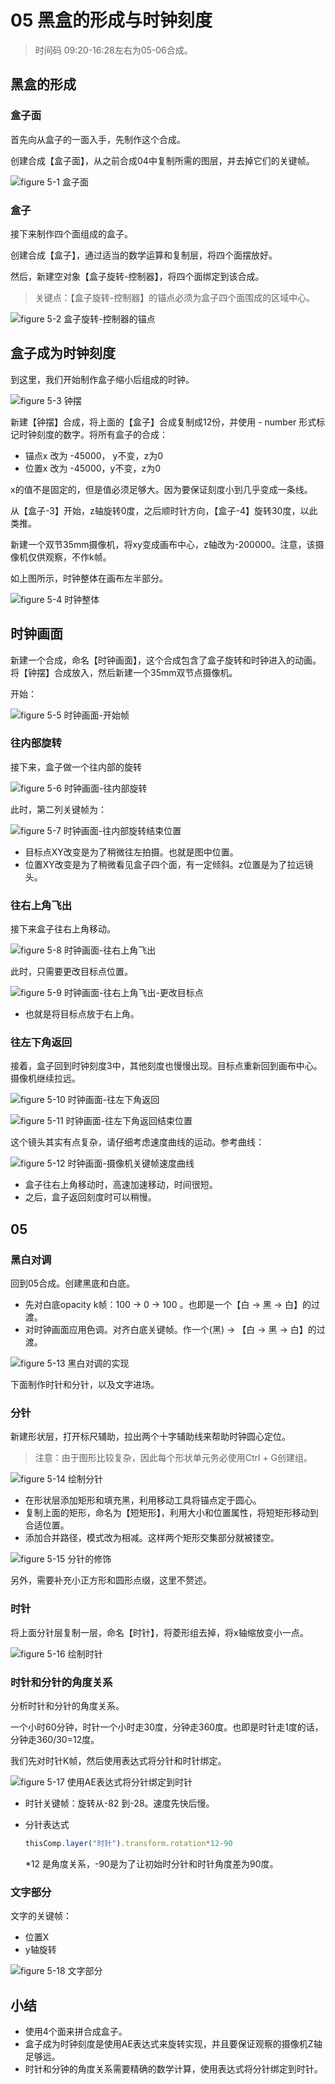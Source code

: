 # 05 黑盒的形成与时钟刻度

> 时间码 09:20-16:28左右为05-06合成。

## 黑盒的形成

### 盒子面

首先向从盒子的一面入手，先制作这个合成。

创建合成【盒子面】，从之前合成04中复制所需的图层，并去掉它们的关键帧。

![figure 5-1 盒子面](assets/figure-5-1.png)

### 盒子

接下来制作四个面组成的盒子。

创建合成【盒子】，通过适当的数学运算和复制层，将四个面摆放好。

然后，新建空对象【盒子旋转-控制器】，将四个面绑定到该合成。

> 关键点：【盒子旋转-控制器】的锚点必须为盒子四个面围成的区域中心。

![figure 5-2 盒子旋转-控制器的锚点](assets/figure-5-2.png)

## 盒子成为时钟刻度

到这里，我们开始制作盒子缩小后组成的时钟。

![figure 5-3 钟摆](assets/figure-5-3.png)

新建【钟摆】合成，将上面的【盒子】合成复制成12份，并使用 - number 形式标记时钟刻度的数字。将所有盒子的合成：

- 锚点x 改为 -45000， y不变，z为0
- 位置x 改为 -45000，y不变，z为0

x的值不是固定的，但是值必须足够大。因为要保证刻度小到几乎变成一条线。

从【盒子-3】开始，z轴旋转0度，之后顺时针方向，【盒子-4】旋转30度，以此类推。

新建一个双节35mm摄像机，将xy变成画布中心，z轴改为-200000。注意，该摄像机仅供观察，不作k帧。

如上图所示，时钟整体在画布左半部分。

![figure 5-4 时钟整体](assets/figure-5-4.png)

## 时钟画面

新建一个合成，命名【时钟画面】，这个合成包含了盒子旋转和时钟进入的动画。将【钟摆】合成放入，然后新建一个35mm双节点摄像机。

开始：

![figure 5-5 时钟画面-开始帧](assets/figure-5-5.png)

### 往内部旋转

接下来，盒子做一个往内部的旋转

![figure 5-6 时钟画面-往内部旋转](assets/figure-5-6.png)

此时，第二列关键帧为：

![figure 5-7 时钟画面-往内部旋转结束位置](assets/figure-5-7.png)

- 目标点XY改变是为了稍微往左拍摄。也就是图中位置。
- 位置XY改变是为了稍微看见盒子四个面，有一定倾斜。z位置是为了拉远镜头。

### 往右上角飞出

接下来盒子往右上角移动。

![figure 5-8 时钟画面-往右上角飞出](assets/figure-5-8.png)

此时，只需要更改目标点位置。

![figure 5-9 时钟画面-往右上角飞出-更改目标点](assets/figure-5-9.png)

- 也就是将目标点放于右上角。

### 往左下角返回

接着，盒子回到时钟刻度3中，其他刻度也慢慢出现。目标点重新回到画布中心。摄像机继续拉远。

![figure 5-10 时钟画面-往左下角返回](assets/figure-5-10.png)

![figure 5-11 时钟画面-往左下角返回结束位置](assets/figure-5-11.png)

这个镜头其实有点复杂，请仔细考虑速度曲线的运动。参考曲线：

![figure 5-12 时钟画面-摄像机关键帧速度曲线](assets/figure-5-12.png)

- 盒子往右上角移动时，高速加速移动，时间很短。
- 之后，盒子返回刻度时可以稍慢。

## 05

### 黑白对调

回到05合成。创建黑底和白底。

- 先对白底opacity k帧：100 -> 0 -> 100 。也即是一个【白 -> 黑 -> 白】的过渡。
- 对时钟画面应用色调。对齐白底关键帧。作一个(黑) -> 【白 -> 黑 -> 白】的过渡。

![figure 5-13 黑白对调的实现](assets/figure-5-13.png)

下面制作时针和分针，以及文字进场。

### 分针

新建形状层，打开标尺辅助，拉出两个十字辅助线来帮助时钟圆心定位。

> 注意：由于图形比较复杂，因此每个形状单元务必使用Ctrl + G创建组。

![figure 5-14 绘制分针](assets/figure-5-14.png)

- 在形状层添加矩形和填充黑，利用移动工具将锚点定于圆心。
- 复制上面的矩形，命名为【短矩形】，利用大小和位置属性，将短矩形移动到合适位置。
- 添加合并路径，模式改为相减。这样两个矩形交集部分就被镂空。

![figure 5-15 分针的修饰](assets/figure-5-15.png)

另外，需要补充小正方形和圆形点缀，这里不赘述。

### 时针

将上面分针层复制一层，命名【时针】，将菱形组去掉，将x轴缩放变小一点。

![figure 5-16 绘制时针](assets/figure-5-16.png)

### 时针和分针的角度关系

分析时针和分针的角度关系。

一个小时60分钟，时针一个小时走30度，分钟走360度。也即是时针走1度的话，分钟走360/30=12度。

我们先对时针K帧，然后使用表达式将分针和时针绑定。

![figure 5-17 使用AE表达式将分针绑定到时针](assets/figure-5-17.png)

- 时针关键帧：旋转从-82 到-28。速度先快后慢。

- 分针表达式

  ```js
  thisComp.layer("时针").transform.rotation*12-90
  ```

  *12 是角度关系，-90是为了让初始时分针和时针角度差为90度。

### 文字部分

文字的关键帧：

- 位置X
- y轴旋转

![figure 5-18 文字部分](assets/figure-5-18.png)

## 小结
- 使用4个面来拼合成盒子。
- 盒子成为时钟刻度是使用AE表达式来旋转实现，并且要保证观察的摄像机Z轴足够远。
- 时针和分钟的角度关系需要精确的数学计算，使用表达式将分针绑定到时针。


